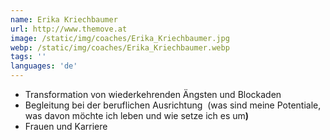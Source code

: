 ```yaml
---
name: Erika Kriechbaumer
url: http://www.themove.at
image: /static/img/coaches/Erika_Kriechbaumer.jpg
webp: /static/img/coaches/Erika_Kriechbaumer.webp
tags: ''
languages: 'de'
---
```


<ul><li>Transformation von wiederkehrenden Ängsten und Blockaden<strong>&nbsp;</strong></li><li>Begleitung bei der beruflichen Ausrichtung&nbsp; (was sind meine Potentiale, was davon möchte ich leben und wie setze ich es um<strong>)</strong></li><li>Frauen und Karriere</li></ul>